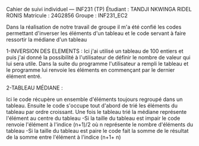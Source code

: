 Cahier de suivi individuel — INF231 (TP) Étudiant : TANDJI NKWINGA RIDEL RONIS Matricule : 24G2856 Groupe : INF231_EC2

Dans la réalisation de notre travail de groupe il m'a été confié les codes permettant d'inverser les éléments d'un tableau et le code servant à faire ressortir la médiane d'un tableau

1-INVERSION DES ELEMENTS : Ici j'ai utilisé un tableau de 100 entiers et puis j'ai donné la possibilité à l'utilisateur de définir le nombre de valeur qui lui sera utile. Dans la suite du programme l'utilisateur a rempli le tableau et le programme lui renvoie les éléments en commençant par le dernier élément entré.

2-TABLEAU MÉDIANE :

Ici le code récupère un ensemble d'éléments toujours regroupé dans un tableau. Ensuite le code s'occupe tout d'abord de trié les éléments du tableau par ordre croissant. Une fois le tableau trié la médiane représente l'élément au centre du tableau -Si la taille du tableau est impair le code renvoie l'élément à l'indice (n+1)/2 où n représente le nombre d'éléments du tableau -Si la taille du tableau est paire le code fait la somme de le résultat de la somme entre l'élément à l'indice (n+1+ n)